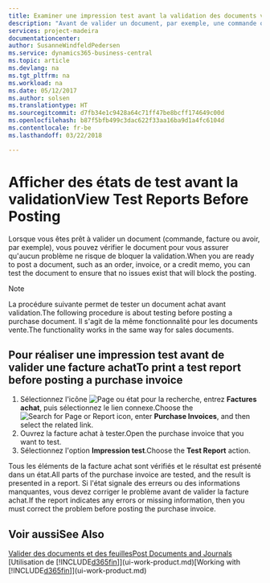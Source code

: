 ```yaml
---
title: Examiner une impression test avant la validation des documents vente ou achat | Microsoft Docs
description: "Avant de valider un document, par exemple, une commande ou un avoir, vous pouvez l'imprimer et le passer en revue pour vérifier les erreurs possibles susceptibles de bloquer la validation."
services: project-madeira
documentationcenter: 
author: SusanneWindfeldPedersen
ms.service: dynamics365-business-central
ms.topic: article
ms.devlang: na
ms.tgt_pltfrm: na
ms.workload: na
ms.date: 05/12/2017
ms.author: solsen
ms.translationtype: HT
ms.sourcegitcommit: d7fb34e1c9428a64c71ff47be8bcff174649c00d
ms.openlocfilehash: b87f5bfb499c3dac622f33aa16ba9d1a4fc6104d
ms.contentlocale: fr-be
ms.lasthandoff: 03/22/2018

---
```

# <a name="view-test-reports-before-posting"></a><span data-ttu-id="e8082-103">Afficher des états de test avant la validation</span><span class="sxs-lookup"><span data-stu-id="e8082-103">View Test Reports Before Posting</span></span>
<span data-ttu-id="e8082-104">Lorsque vous êtes prêt à valider un document (commande, facture ou avoir, par exemple), vous pouvez vérifier le document pour vous assurer qu'aucun problème ne risque de bloquer la validation.</span><span class="sxs-lookup"><span data-stu-id="e8082-104">When you are ready to post a document, such as an order, invoice, or a credit memo, you can test the document to ensure that no issues exist that will block the posting.</span></span>

> [!NOTE]  
>   <span data-ttu-id="e8082-105">La procédure suivante permet de tester un document achat avant validation.</span><span class="sxs-lookup"><span data-stu-id="e8082-105">The following procedure is about testing before posting a purchase document.</span></span> <span data-ttu-id="e8082-106">Il s'agit de la même fonctionnalité pour les documents vente.</span><span class="sxs-lookup"><span data-stu-id="e8082-106">The functionality works in the same way for sales documents.</span></span>

## <a name="to-print-a-test-report-before-posting-a-purchase-invoice"></a><span data-ttu-id="e8082-107">Pour réaliser une impression test avant de valider une facture achat</span><span class="sxs-lookup"><span data-stu-id="e8082-107">To print a test report before posting a purchase invoice</span></span>
1. <span data-ttu-id="e8082-108">Sélectionnez l'icône ![Page ou état pour la recherche](media/ui-search/search_small.png "Page ou état pour la recherche"), entrez **Factures achat**, puis sélectionnez le lien connexe.</span><span class="sxs-lookup"><span data-stu-id="e8082-108">Choose the ![Search for Page or Report](media/ui-search/search_small.png "Search for Page or Report icon") icon, enter **Purchase Invoices**, and then select the related link.</span></span>
2. <span data-ttu-id="e8082-109">Ouvrez la facture achat à tester.</span><span class="sxs-lookup"><span data-stu-id="e8082-109">Open the purchase invoice that you want to test.</span></span>
3. <span data-ttu-id="e8082-110">Sélectionnez l'option **Impression test**.</span><span class="sxs-lookup"><span data-stu-id="e8082-110">Choose the **Test Report** action.</span></span>  

<span data-ttu-id="e8082-111">Tous les éléments de la facture achat sont vérifiés et le résultat est présenté dans un état.</span><span class="sxs-lookup"><span data-stu-id="e8082-111">All parts of the purchase invoice are tested, and the result is presented in a report.</span></span> <span data-ttu-id="e8082-112">Si l'état signale des erreurs ou des informations manquantes, vous devez corriger le problème avant de valider la facture achat.</span><span class="sxs-lookup"><span data-stu-id="e8082-112">If the report indicates any errors or missing information, then you must correct the problem before posting the purchase invoice.</span></span>

## <a name="see-also"></a><span data-ttu-id="e8082-113">Voir aussi</span><span class="sxs-lookup"><span data-stu-id="e8082-113">See Also</span></span>
[<span data-ttu-id="e8082-114">Valider des documents et des feuilles</span><span class="sxs-lookup"><span data-stu-id="e8082-114">Post Documents and Journals</span></span>](ui-post-documents-journals.md)  
<span data-ttu-id="e8082-115">[Utilisation de [!INCLUDE[d365fin](includes/d365fin_md.md)]](ui-work-product.md)</span><span class="sxs-lookup"><span data-stu-id="e8082-115">[Working with [!INCLUDE[d365fin](includes/d365fin_md.md)]](ui-work-product.md)</span></span>


